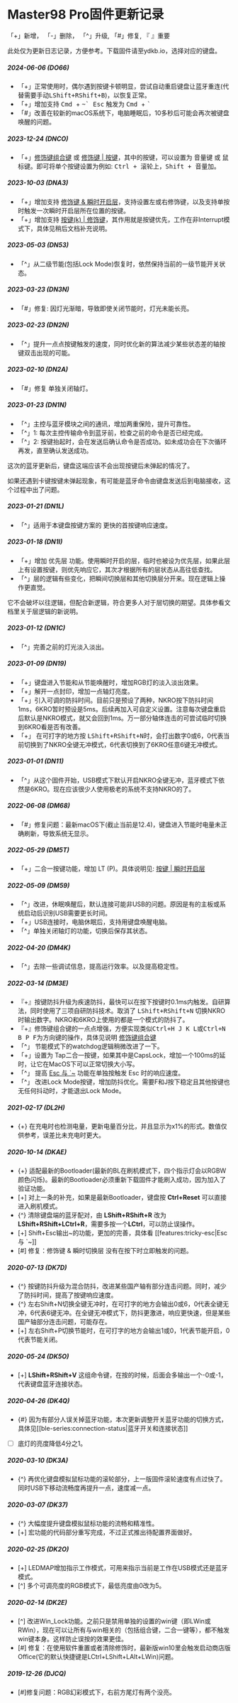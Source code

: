 # Master98 Pro固件更新记录
「+」新增， 「-」删除， 「^」升级,  「#」修复,  『 』重要

此处仅为更新日志记录，方便参考。下载固件请至ydkb.io，选择对应的键盘。

##### 2024-06-06 (DO66)
- 「+」正常使用时，偶尔遇到按键卡顿明显，尝试自动重启键盘让蓝牙重连(代替需要手动<kbd>LShift+RShift+B</kbd>)，以恢复正常。
- 「+」增加支持 <kbd>Cmd </kbd> + <kbd>~\` Esc</kbd>  触发为  <kbd>Cmd </kbd> + <kbd>\`</kbd> 
- 「#」改善在较新的macOS系统下，电脑睡眠后，10多秒后可能会再次被键盘唤醒的问题。

##### 2023-12-24 (DNCO)
- 「+」[修饰键组合键](edit-keymap/mods-key.md) 或 [修饰键 | 按键](edit-keymap/mods-tap-key.md)，其中的按键，可以设置为 音量键 或 鼠标键。即可将单个按键设置为例如: <kbd>Ctrl + 滚轮上</kbd>，<kbd>Shift + 音量加</kbd>。

##### 2023-10-03 (DNA3)
- 「+」增加支持 [修饰键 & 瞬时开启层](edit-keymap/layer-mods.md)，支持设置左或右修饰键，以及支持单按时触发一次瞬时开启层所在位置的按键。
- 「+」增加支持 [按键(k) | 修饰键](edit-keymap/mods-tap-key.md)，其作用就是按键优先，工作在非Interrupt模式下，具体见稍后文档补充说明。

##### 2023-05-03 (DN53)
- 「^」从二级节能(包括Lock Mode)恢复时，依然保持当前的一级节能开关状态。

##### 2023-03-23 (DN3N)
- 「#」修复: 因灯光渐暗，导致即使关闭节能时，灯光未能长亮。

##### 2023-02-23 (DN2N)
- 「^」提升一点点按键触发的速度，同时优化新的算法减少某些状态差的轴按键双击出现的可能。

##### 2023-02-10 (DN2A)
- 「#」修复 单独关闭轴灯。

##### 2023-01-23 (DN1N)
- 「^」主控与蓝牙模块之间的通讯，增加两重保险，提升可靠性。
- 「^」1: 每次主控传输命令到蓝牙前，检查之前的命令是否已经完成。
- 「^」2: 按键抬起时，会在发送后确认命令是否成功。如未成功会在下次循环再发，直至确认发送成功。

这次的蓝牙更新后，键盘这端应该不会出现按键后未弹起的情况了。

如果还遇到卡键按键未弹起现象，有可能是蓝牙命令由键盘发送后到电脑接收，这个过程中出了问题。

##### 2023-01-21 (DN1L)
-   「^」适用于本键盘按键方案的 更快的首按键响应速度。

##### 2023-01-18 (DN1I)

-   「+」增加 优先层 功能。使用瞬时开启的层，临时也被设为优先层，如果此层上有设置按键，则优先响应它，其次才根据所有的层状态从高往低查找。
-   「^」层的逻辑有些变化，把瞬间切换层和其他切换层分开来。现在逻辑上操作更直觉。

它不会破坏以往逻辑，但配合新逻辑，符合更多人对于层切换的期望。具体参看文档里关于层逻辑的新说明。

##### 2023-01-12 (DN1C) 
- 「^」完善之前的灯光淡入淡出。

##### 2023-01-09 (DN19) 
- 「+」键盘进入节能和从节能唤醒时，增加RGB灯的淡入淡出效果。
- 「+」解开一点封印，增加一点轴灯亮度。
- 「+」引入可调的防抖时间。目前只是预设了两种，NKRO按下防抖时间1ms，6KRO暂时预设是5ms。后续再加入可自定义设置。注意每次键盘重启后默认是NKRO模式，就又会回到1ms。万一部分轴体连击的可尝试临时切换到6KRO看是否有改善。
- 「+」 在可打字的地方按 <kbd>LShift+RShift+N</kbd>时，会打出数字0或6，0代表当前切换到了NKRO全键无冲模式，6代表切换到了6KRO任意6键无冲模式。

##### 2023-01-01 (DN11) 
- 「^」从这个固件开始，USB模式下默认开启NKRO全键无冲，蓝牙模式下依然是6KRO。现在应该很少人使用极老的系统不支持NKRO的了。

##### 2022-06-08 (DM68) 
- 「#」修复问题：最新macOS下(截止当前是12.4)，键盘进入节能时电量未正确刷新，导致系统无显示。

##### 2022-05-29 (DM5T) 
- 「+」二合一按键功能，增加 LT (P)。具体说明见: [按键 | 瞬时开启层](/edit-keymap/layer-tap-key.md)

##### 2022-05-09 (DM59) 
- 「^」改进，休眠唤醒后，默认连接可能非USB的问题。原因是有的主板或系统启动后识别USB需要更长时间。
- 「+」USB连接时，电脑休眠后，支持用键盘唤醒电脑。
- 「^」单独关闭轴灯的功能，切换后保存其状态。

##### 2022-04-20 (DM4K)
-   「^」去除一些调试信息，提高运行效率。以及提高稳定性。

##### 2022-03-14 (DM3E) 
- 『+』按键防抖升级为疾速防抖，最快可以在按下按键时0.1ms内触发。自研算法，同时使用了三项自研防抖技术。取消了 <kbd>LShift+RShift+N</kbd> 切换NKRO时输出数字。NKRO和6KRO上使用的都是一个模式的防抖了。
- 『+』修饰键组合键的一点点增强，方便实现类似<kbd>Ctrl+H J K L</kbd>或<kbd>Ctrl+N B P F</kbd>为方向键的操作，具体见说明 [修饰键组合键](edit-keymap/mods-key.md)
- 「^」 节能模式下的watchdog逻辑稍微改进了一下。
- 「+」设置为 Tap二合一按键，如果其中是CapsLock，增加一个100ms的延时，让它在MacOS下可以正常切换大小写。
- 「^」 提高 [Esc 与 \`\~](/features/tricky-esc) 功能在单独按触发 Esc 时的响应速度。
- 「^」 改进Lock Mode按键，增加防抖优化。需要F和J按下稳定且其他按键也无任何抖动时，才能退出Lock Mode。

##### 2021-02-17 (DL2H)
  - {+} 在充电时也检测电量，更新电量百分比，并且显示为x1%的形式。数值仅供参考，误差比未充电时更大。

##### 2020-10-14 (DKAE)
  - {+} 适配最新的Bootloader(最新的BL在刷机模式下，四个指示灯会以RGBW颜色闪烁)。最新的Bootloader必须重新下载固件才能刷入成功，因为加入了验证功能。
  - [+] 对上一条的补充，如果是最新Bootloader，键盘按 **Ctrl+Reset** 可以直接进入刷机模式。
  - {^} 清除键盘端的蓝牙配对，由 **LShift+RShift+R** 改为 **LShift+RShift+LCtrl+R**，需要多按一个**LCtrl**，可以防止误操作。
  - [+] Shift+Esc输出\~的功能，更加的完善，具体看 [[features:tricky-esc|Esc 与 \`\~]]
  - [#] 修复：修饰键 & 瞬时切换层 没有在按下时立即触发的问题。

##### 2020-07-13 (DK7D)
  - {^} 按键防抖升级为混合防抖，改进某些国产轴有部分连击问题。同时，减少了防抖时间，提高了按键响应速度。
  - {^} 左右Shift+N切换全键无冲时，在可打字的地方会输出0或6，0代表全键无冲，6代表6键无冲。在全键无冲模式下，防抖更激进，响应更快速，但是某些国产轴部分连击问题，可能存在。
  - [+] 左右Shift+P切换节能时，在可打字的地方会输出1或0，1代表节能开启，0代表节能关闭。

##### 2020-05-24 (DK5O)
  - [+] **LShift+RShift+V** 这组命令键，在按的时候，后面会多输出一个-0或-1，代表键盘蓝牙连接状态。

##### 2020-04-26 (DK4Q)
  - {#} 因为有部分人误关掉蓝牙功能，本次更新调整开关蓝牙功能的切换方式，具体见[[ble-series:connection-status|蓝牙开关和连接状态]]
  - [ ] 底灯的亮度降低4分之1。

##### 2020-03-10 (DK3A)
  - {^} 再优化键盘模拟鼠标功能的滚轮部分，上一版固件滚轮速度有点过快了。同时USB下移动流畅度再提升一点，速度减一点。

##### 2020-03-07 (DK37)
  - {^} 大幅度提升键盘模拟鼠标功能的流畅和精准性。
  - [+] 宏功能的代码部分重写完成，不过正式推出待配置界面做好。

##### 2020-02-25 (DK2O)
  - [+] LEDMAP增加指示工作模式，可用来指示当前是工作在USB模式还是蓝牙模式。
  - [^] 多个可调亮度的RGB模式下，最低亮度由0改为5。

##### 2020-02-14 (DK2E)
  - [^] 改进Win_Lock功能。之前只是禁用单独的设置的win键（即LWin或RWin），现在可以让所有与win相关的（包括组合键，二合一键等），都不触发win键本身。这样防止误按的效果更佳。
  - [#] 修复：在使用软件重置或者清除修饰时，最新版win10里会触发启动商店版Office(它的默认快捷键是LCtrl+LShift+LAlt+LWin)问题。

##### 2019-12-26 (DJCQ)
  - [#]修复问题：RGB幻彩模式下，右前方尾灯有两个没亮。
